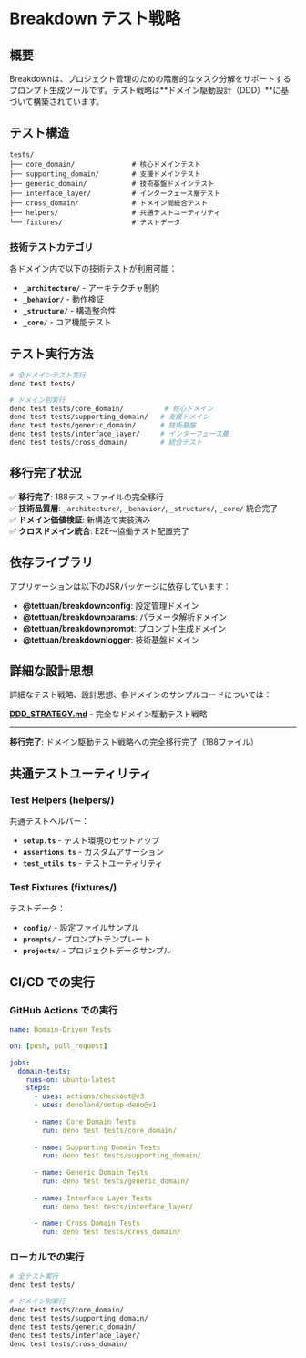 # Breakdown テスト戦略

## 概要

Breakdownは、プロジェクト管理のための階層的なタスク分解をサポートするプロンプト生成ツールです。テスト戦略は**ドメイン駆動設計（DDD）**に基づいて構築されています。

## テスト構造

```
tests/
├── core_domain/              # 核心ドメインテスト
├── supporting_domain/        # 支援ドメインテスト  
├── generic_domain/           # 技術基盤ドメインテスト
├── interface_layer/          # インターフェース層テスト
├── cross_domain/             # ドメイン間統合テスト
├── helpers/                  # 共通テストユーティリティ
└── fixtures/                 # テストデータ
```

### 技術テストカテゴリ

各ドメイン内で以下の技術テストが利用可能：

- **`_architecture/`** - アーキテクチャ制約
- **`_behavior/`** - 動作検証  
- **`_structure/`** - 構造整合性
- **`_core/`** - コア機能テスト

## テスト実行方法

```bash
# 全ドメインテスト実行
deno test tests/

# ドメイン別実行
deno test tests/core_domain/          # 核心ドメイン
deno test tests/supporting_domain/   # 支援ドメイン
deno test tests/generic_domain/      # 技術基盤
deno test tests/interface_layer/     # インターフェース層
deno test tests/cross_domain/        # 統合テスト
```

## 移行完了状況

✅ **移行完了**: 188テストファイルの完全移行  
✅ **技術品質層**: `_architecture/`, `_behavior/`, `_structure/`, `_core/` 統合完了  
✅ **ドメイン価値検証**: 新構造で実装済み  
✅ **クロスドメイン統合**: E2E〜協働テスト配置完了

## 依存ライブラリ

アプリケーションは以下のJSRパッケージに依存しています：

- **@tettuan/breakdownconfig**: 設定管理ドメイン
- **@tettuan/breakdownparams**: パラメータ解析ドメイン
- **@tettuan/breakdownprompt**: プロンプト生成ドメイン
- **@tettuan/breakdownlogger**: 技術基盤ドメイン

## 詳細な設計思想

詳細なテスト戦略、設計思想、各ドメインのサンプルコードについては：

**[DDD_STRATEGY.md](./DDD_STRATEGY.md)** - 完全なドメイン駆動テスト戦略

---

**移行完了**: ドメイン駆動テスト戦略への完全移行完了（188ファイル）

## 共通テストユーティリティ

### Test Helpers (helpers/)

共通テストヘルパー：

- **`setup.ts`** - テスト環境のセットアップ
- **`assertions.ts`** - カスタムアサーション
- **`test_utils.ts`** - テストユーティリティ

### Test Fixtures (fixtures/)

テストデータ：

- **`config/`** - 設定ファイルサンプル
- **`prompts/`** - プロンプトテンプレート
- **`projects/`** - プロジェクトデータサンプル

## CI/CD での実行

### GitHub Actions での実行

```yaml
name: Domain-Driven Tests

on: [push, pull_request]

jobs:
  domain-tests:
    runs-on: ubuntu-latest
    steps:
      - uses: actions/checkout@v3
      - uses: denoland/setup-deno@v1
      
      - name: Core Domain Tests
        run: deno test tests/core_domain/
      
      - name: Supporting Domain Tests
        run: deno test tests/supporting_domain/
      
      - name: Generic Domain Tests
        run: deno test tests/generic_domain/
      
      - name: Interface Layer Tests
        run: deno test tests/interface_layer/
      
      - name: Cross Domain Tests
        run: deno test tests/cross_domain/
```

### ローカルでの実行

```bash
# 全テスト実行
deno test tests/

# ドメイン別実行
deno test tests/core_domain/
deno test tests/supporting_domain/
deno test tests/generic_domain/
deno test tests/interface_layer/
deno test tests/cross_domain/
```


